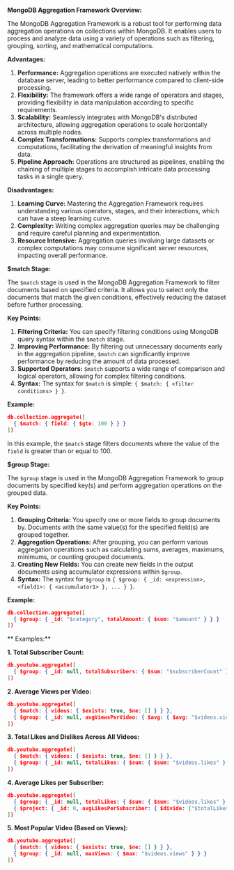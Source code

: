 **MongoDB Aggregation Framework Overview:**

The MongoDB Aggregation Framework is a robust tool for performing data aggregation operations on collections within MongoDB. It enables users to process and analyze data using a variety of operations such as filtering, grouping, sorting, and mathematical computations.

**Advantages:**

1. **Performance:** Aggregation operations are executed natively within the database server, leading to better performance compared to client-side processing.
2. **Flexibility:** The framework offers a wide range of operators and stages, providing flexibility in data manipulation according to specific requirements.
3. **Scalability:** Seamlessly integrates with MongoDB's distributed architecture, allowing aggregation operations to scale horizontally across multiple nodes.
4. **Complex Transformations:** Supports complex transformations and computations, facilitating the derivation of meaningful insights from data.
5. **Pipeline Approach:** Operations are structured as pipelines, enabling the chaining of multiple stages to accomplish intricate data processing tasks in a single query.

**Disadvantages:**

1. **Learning Curve:** Mastering the Aggregation Framework requires understanding various operators, stages, and their interactions, which can have a steep learning curve.
2. **Complexity:** Writing complex aggregation queries may be challenging and require careful planning and experimentation.
3. **Resource Intensive:** Aggregation queries involving large datasets or complex computations may consume significant server resources, impacting overall performance.

**$match Stage:**

The `$match` stage is used in the MongoDB Aggregation Framework to filter documents based on specified criteria. It allows you to select only the documents that match the given conditions, effectively reducing the dataset before further processing.

**Key Points:**

1. **Filtering Criteria:** You can specify filtering conditions using MongoDB query syntax within the `$match` stage.
2. **Improving Performance:** By filtering out unnecessary documents early in the aggregation pipeline, `$match` can significantly improve performance by reducing the amount of data processed.
3. **Supported Operators:** `$match` supports a wide range of comparison and logical operators, allowing for complex filtering conditions.
4. **Syntax:** The syntax for `$match` is simple: `{ $match: { <filter conditions> } }`.

**Example:**

```json
db.collection.aggregate([
  { $match: { field: { $gte: 100 } } }
])
```

In this example, the `$match` stage filters documents where the value of the `field` is greater than or equal to 100.

**$group Stage:**

The `$group` stage is used in the MongoDB Aggregation Framework to group documents by specified key(s) and perform aggregation operations on the grouped data.

**Key Points:**

1. **Grouping Criteria:** You specify one or more fields to group documents by. Documents with the same value(s) for the specified field(s) are grouped together.
2. **Aggregation Operations:** After grouping, you can perform various aggregation operations such as calculating sums, averages, maximums, minimums, or counting grouped documents.
3. **Creating New Fields:** You can create new fields in the output documents using accumulator expressions within `$group`.
4. **Syntax:** The syntax for `$group` is `{ $group: { _id: <expression>, <field1>: { <accumulator1> }, ... } }`.

**Example:**

```json
db.collection.aggregate([
  { $group: { _id: "$category", totalAmount: { $sum: "$amount" } } }
])
```

** Examples:**

**1. Total Subscriber Count:**

```json
db.youtube.aggregate([
  { $group: { _id: null, totalSubscribers: { $sum: "$subscriberCount" } } }
])
```

**2. Average Views per Video:**

```json
db.youtube.aggregate([
  { $match: { videos: { $exists: true, $ne: [] } } },
  { $group: { _id: null, avgViewsPerVideo: { $avg: { $avg: "$videos.views" } } } }
])
```

**3. Total Likes and Dislikes Across All Videos:**

```json
db.youtube.aggregate([
  { $match: { videos: { $exists: true, $ne: [] } } },
  { $group: { _id: null, totalLikes: { $sum: { $sum: "$videos.likes" } }, totalDislikes: { $sum: { $sum: "$videos.dislikes" } } } }
])
```

**4. Average Likes per Subscriber:**

```json
db.youtube.aggregate([
  { $group: { _id: null, totalLikes: { $sum: { $sum: "$videos.likes" } }, totalSubscribers: { $sum: "$subscriberCount" } } },
  { $project: { _id: 0, avgLikesPerSubscriber: { $divide: ["$totalLikes", "$totalSubscribers"] } } }
])
```

**5. Most Popular Video (Based on Views):**

```json
db.youtube.aggregate([
  { $match: { videos: { $exists: true, $ne: [] } } },
  { $group: { _id: null, maxViews: { $max: "$videos.views" } } }
])
```
